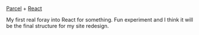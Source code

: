 [Parcel](https://parceljs.org/) + [React](https://reactjs.org/)

My first real foray into React for something. Fun experiment and I think it will be the final structure for my site redesign.
